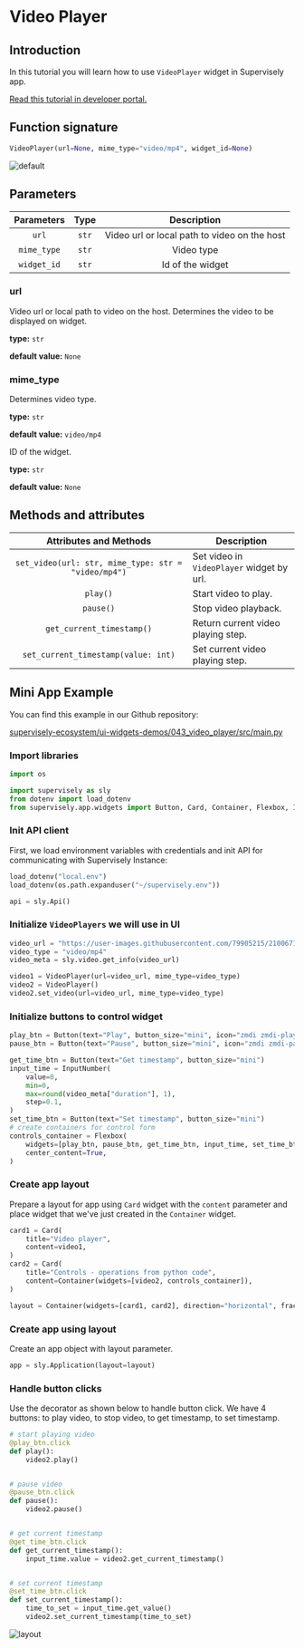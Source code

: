 # Video Player

## Introduction

In this tutorial you will learn how to use `VideoPlayer` widget in Supervisely app.

[Read this tutorial in developer portal.](https://developer.supervise.ly/app-development/apps-with-gui/videoplayer)

## Function signature

```python
VideoPlayer(url=None, mime_type="video/mp4", widget_id=None)
```

![default](https://user-images.githubusercontent.com/120389559/218763470-5c25c9ca-39c5-462d-ab90-618f1f5bb765.gif)

## Parameters

| Parameters  | Type  |                 Description                  |
| :---------: | :---: | :------------------------------------------: |
|    `url`    | `str` | Video url or local path to video on the host |
| `mime_type` | `str` |                  Video type                  |
| `widget_id` | `str` |               Id of the widget               |

### url

Video url or local path to video on the host. Determines the video to be displayed on widget.

**type:** `str`

**default value:** `None`

### mime_type

Determines video type.

**type:** `str`

**default value:** `video/mp4`

ID of the widget.

**type:** `str`

**default value:** `None`

## Methods and attributes

|               Attributes and Methods                | Description                               |
| :-------------------------------------------------: | ----------------------------------------- |
| `set_video(url: str, mime_type: str = "video/mp4")` | Set video in `VideoPlayer` widget by url. |
|                      `play()`                       | Start video to play.                      |
|                      `pause()`                      | Stop video playback.                      |
|              `get_current_timestamp()`              | Return current video playing step.        |
|         `set_current_timestamp(value: int)`         | Set current video playing step.           |

## Mini App Example

You can find this example in our Github repository:

[supervisely-ecosystem/ui-widgets-demos/043_video_player/src/main.py](https://github.com/supervisely-ecosystem/ui-widgets-demos/blob/master/043_video_player/src/main.py)

### Import libraries

```python
import os

import supervisely as sly
from dotenv import load_dotenv
from supervisely.app.widgets import Button, Card, Container, Flexbox, InputNumber, VideoPlayer
```

### Init API client

First, we load environment variables with credentials and init API for communicating with Supervisely Instance:

```python
load_dotenv("local.env")
load_dotenv(os.path.expanduser("~/supervisely.env"))

api = sly.Api()
```

### Initialize `VideoPlayers` we will use in UI

```python
video_url = "https://user-images.githubusercontent.com/79905215/210067166-e5531dae-d090-436e-bb3b-f053e2e831eb.mp4"
video_type = "video/mp4"
video_meta = sly.video.get_info(video_url)

video1 = VideoPlayer(url=video_url, mime_type=video_type)
video2 = VideoPlayer()
video2.set_video(url=video_url, mime_type=video_type)
```

### Initialize buttons to control widget

```python
play_btn = Button(text="Play", button_size="mini", icon="zmdi zmdi-play")
pause_btn = Button(text="Pause", button_size="mini", icon="zmdi zmdi-pause")

get_time_btn = Button(text="Get timestamp", button_size="mini")
input_time = InputNumber(
    value=0,
    min=0,
    max=round(video_meta["duration"], 1),
    step=0.1,
)
set_time_btn = Button(text="Set timestamp", button_size="mini")
# create containers for control form
controls_container = Flexbox(
    widgets=[play_btn, pause_btn, get_time_btn, input_time, set_time_btn],
    center_content=True,
)
```

### Create app layout

Prepare a layout for app using `Card` widget with the `content` parameter and place widget that we've just created in the `Container` widget.

```python
card1 = Card(
    title="Video player",
    content=video1,
)
card2 = Card(
    title="Controls - operations from python code",
    content=Container(widgets=[video2, controls_container]),
)

layout = Container(widgets=[card1, card2], direction="horizontal", fractions=[1, 1])
```

### Create app using layout

Create an app object with layout parameter.

```python
app = sly.Application(layout=layout)
```

### Handle button clicks

Use the decorator as shown below to handle button click. We have 4 buttons: to play video, to stop video, to get timestamp, to set timestamp.

```python
# start playing video
@play_btn.click
def play():
    video2.play()


# pause video
@pause_btn.click
def pause():
    video2.pause()


# get current timestamp
@get_time_btn.click
def get_current_timestamp():
    input_time.value = video2.get_current_timestamp()


# set current timestamp
@set_time_btn.click
def set_current_timestamp():
    time_to_set = input_time.get_value()
    video2.set_current_timestamp(time_to_set)

```

![layout](https://user-images.githubusercontent.com/120389559/218772680-b5c85128-d325-40a7-ae0a-0bf5a70a9d47.gif)
